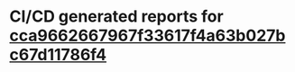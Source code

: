 # CI/CD generated reports for [cca9662667967f33617f4a63b027bc67d11786f4](https://github.com/hydephp/develop/commit/cca9662667967f33617f4a63b027bc67d11786f4)
